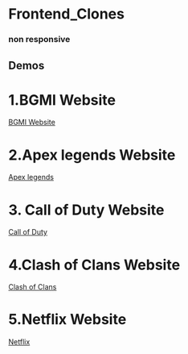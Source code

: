 # Frontend_Clones 
### non responsive
## Demos
# 1.BGMI Website
<a href="https://faizanmir01.github.io/BGMI_Website_clone/">BGMI Website</a>
# 2.Apex legends Website
<a href="https://faizanmir01.github.io/Apexlegends_Webiste_clone/">Apex legends</a>
# 3. Call of Duty Website
<a href="https://faizanmir01.github.io/CallOFDuty_Website_Clone/">Call of Duty </a>
# 4.Clash of Clans Website
<a href="https://faizanmir01.github.io/ClashOfClans_website_Clone/">Clash of Clans</a>
# 5.Netflix Website
<a href="https://faizanmir01.github.io/Netflix_Website_clone/">Netflix</a>
